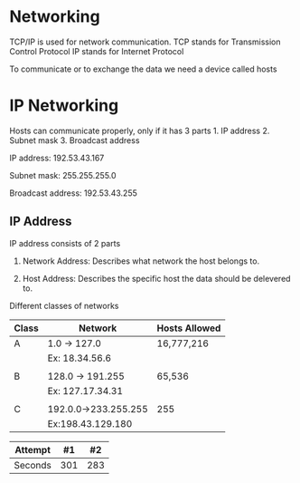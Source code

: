 <h1>Networking</h1>
TCP/IP is used for network communication.
TCP stands for Transmission Control Protocol
IP stands for Internet Protocol

To communicate or to exchange the data we need a device called hosts

<h1>IP Networking</h1>
Hosts can communicate properly, only if it has 3 parts
1. IP address
2. Subnet mask
3. Broadcast address

IP address:
  192.53.43.167

Subnet mask:
  255.255.255.0
  
Broadcast address:
  192.53.43.255
  
<h2>IP Address</h2> 
IP address consists of 2 parts 

1. Network Address: Describes what network the host belongs to.

2. Host Address: Describes the specific host the data should be delevered to.

Different classes of networks

|  Class  |    Network         | Hosts Allowed |
| ------- | ------------------ | ------------- |
|    A    | 1.0 -> 127.0       |   16,777,216  |
|         | Ex: 18.34.56.6     |               |
|         |                    |               |
|    B    |128.0 -> 191.255    |    65,536     |
|         |Ex: 127.17.34.31    |               | 
|         |                    |               |
|    C    |192.0.0->233.255.255|     255       |
|         |  Ex:198.43.129.180 |               |


| Attempt | #1  | #2  |
| :-----: | :-: | :-: |
| Seconds | 301 | 283 |
